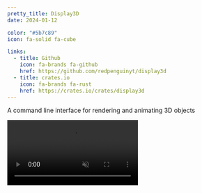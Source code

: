 ```yaml
---
pretty_title: Display3D
date: 2024-01-12

color: "#5b7c89"
icon: fa-solid fa-cube

links:
  - title: Github
    icon: fa-brands fa-github
    href: https://github.com/redpenguinyt/display3d
  - title: crates.io
    icon: fa-brands fa-rust
    href: https://crates.io/crates/display3d
---
```


A command line interface for rendering and animating 3D objects

<video controls autoplay muted loop>
  <source src="https://github.com/redpenguinyt/display3d/assets/79577742/6131167a-7b83-4c8e-96ec-c9715f3b4d23"
    type="video/mp4">
  Your browser does not support the video tag.
</video>
<p></p>